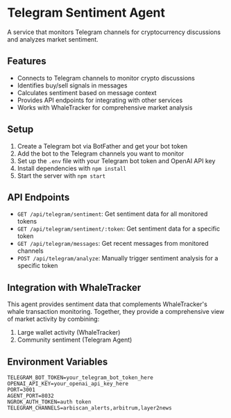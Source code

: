 # Telegram Sentiment Agent

A service that monitors Telegram channels for cryptocurrency discussions and analyzes market sentiment.

## Features

- Connects to Telegram channels to monitor crypto discussions
- Identifies buy/sell signals in messages
- Calculates sentiment based on message context
- Provides API endpoints for integrating with other services
- Works with WhaleTracker for comprehensive market analysis

## Setup

1. Create a Telegram bot via BotFather and get your bot token
2. Add the bot to the Telegram channels you want to monitor
3. Set up the `.env` file with your Telegram bot token and OpenAI API key
4. Install dependencies with `npm install`
5. Start the server with `npm start`

## API Endpoints

- `GET /api/telegram/sentiment`: Get sentiment data for all monitored tokens
- `GET /api/telegram/sentiment/:token`: Get sentiment data for a specific token
- `GET /api/telegram/messages`: Get recent messages from monitored channels
- `POST /api/telegram/analyze`: Manually trigger sentiment analysis for a specific token

## Integration with WhaleTracker

This agent provides sentiment data that complements WhaleTracker's whale transaction monitoring.
Together, they provide a comprehensive view of market activity by combining:

1. Large wallet activity (WhaleTracker)
2. Community sentiment (Telegram Agent)

## Environment Variables

```
TELEGRAM_BOT_TOKEN=your_telegram_bot_token_here
OPENAI_API_KEY=your_openai_api_key_here
PORT=3001
AGENT_PORT=8032
NGROK_AUTH_TOKEN=auth token
TELEGRAM_CHANNELS=arbiscan_alerts,arbitrum,layer2news
```
